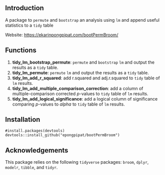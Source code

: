 ## Introduction

A package to `permute` and `bootstrap` an analysis using `lm` and append useful statistics to a `tidy` table

Website: https://ekarinpongpipat.com/bootPermBroom/

## Functions

1. **tidy_lm_bootstrap_permute**: `permute` and `bootstrap` `lm` and output the results as a `tidy` table.
2. **tidy_lm_permute**: `permute` `lm` and output the results as a `tidy` table.
3. **tidy_lm_add_r_squared**: add r.squared and adj.r.squared to `tidy` table of `lm` results.
4. **tidy_lm_add_multiple_comparison_correction**: add a column of multiple-comparison corrected *p*-values to `tidy` table of `lm` results.
5. **tidy_lm_add_logical_significance**: add a logical column of significance comparing *p*-values to *alpha* to `tidy` table of `lm` results.

## Installation

```{r}
#install.packages(devtools)
devtools::install_github("epongpipat/bootPermBroom")
```

## Acknowledgements

This package relies on the following `tidyverse` packages: `broom`, `dplyr`, `modelr`, `tibble`, and `tidyr`.
